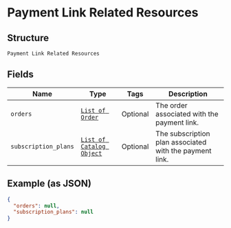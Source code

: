 
# Payment Link Related Resources

## Structure

`Payment Link Related Resources`

## Fields

| Name | Type | Tags | Description |
|  --- | --- | --- | --- |
| `orders` | [`List of Order`](../../doc/models/order.md) | Optional | The order associated with the payment link. |
| `subscription_plans` | [`List of Catalog Object`](../../doc/models/catalog-object.md) | Optional | The subscription plan associated with the payment link. |

## Example (as JSON)

```json
{
  "orders": null,
  "subscription_plans": null
}
```

